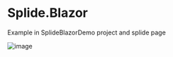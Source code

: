 # Splide.Blazor
Example in SplideBlazorDemo project and splide page

![image](https://user-images.githubusercontent.com/8393545/199941010-01cec7f3-2985-42d8-b8bc-15a5fb48f39b.png)
